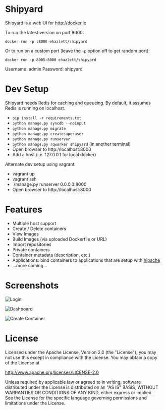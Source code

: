 # Shipyard
Shipyard is a web UI for http://docker.io

To run the latest version on port 8000:

`docker run -p :8000 ehazlett/shipyard`

Or to run on a custom port (leave the `-p` option off to get random port):

`docker run -p 8005:8000 ehazlett/shipyard`

Username: admin
Password: shipyard

# Dev Setup
Shipyard needs Redis for caching and queueing.  By default, it assumes Redis
is running on localhost.

* `pip install -r requirements.txt`
* `python manage.py syncdb --noinput`
* `python manage.py migrate`
* `python manage.py createsuperuser`
* `python manage.py runserver`
* `python manage.py rqworker shipyard` (in another terminal)
* Open browser to http://localhost:8000
* Add a host (i.e. 127.0.0.1 for local docker)

Alternate dev setup using vagrant:

* vagrant up
* vagrant ssh
* ./manage.py runserver 0.0.0.0:8000
* Open browser to http://localhost:8000

# Features

* Multiple host support
* Create / Delete containers
* View Images
* Build Images (via uploaded Dockerfile or URL)
* Import repositories
* Private containers
* Container metadata (description, etc.)
* Applications: bind containers to applications that are setup with [hipache](https://github.com/dotcloud/hipache)
* ...more coming...

# Screenshots

![Login](http://i.imgur.com/7xYjQ5a.png)

![Dashboard](http://i.imgur.com/pQrk3mu.png)

![Create Container](http://i.imgur.com/jLgyxUz.png)

# License

Licensed under the Apache License, Version 2.0 (the "License");
you may not use this except in compliance with the License.
You may obtain a copy of the License at

  http://www.apache.org/licenses/LICENSE-2.0

Unless required by applicable law or agreed to in writing, software
distributed under the License is distributed on an "AS IS" BASIS,
WITHOUT WARRANTIES OR CONDITIONS OF ANY KIND, either express or implied.
See the License for the specific language governing permissions and
limitations under the License.
